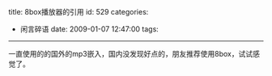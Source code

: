 title: 8box播放器的引用
id: 529
categories:
  - 闲言碎语
date: 2009-01-07 12:47:00
tags:
---

一直使用的的国外的mp3嵌入，国内没发现好点的，朋友推荐使用8box，试试感觉了。
</br>
